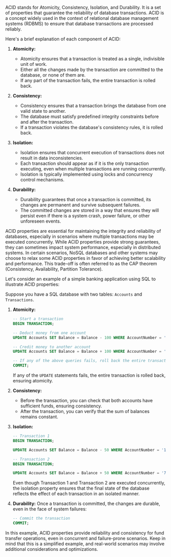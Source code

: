 ACID stands for Atomicity, Consistency, Isolation, and Durability. It is a set of properties that guarantee the reliability of database transactions. ACID is a concept widely used in the context of relational database management systems (RDBMS) to ensure that database transactions are processed reliably.

Here's a brief explanation of each component of ACID:

1. **Atomicity:**
   - Atomicity ensures that a transaction is treated as a single, indivisible unit of work.
   - Either all the changes made by the transaction are committed to the database, or none of them are.
   - If any part of the transaction fails, the entire transaction is rolled back.

2. **Consistency:**
   - Consistency ensures that a transaction brings the database from one valid state to another.
   - The database must satisfy predefined integrity constraints before and after the transaction.
   - If a transaction violates the database's consistency rules, it is rolled back.

3. **Isolation:**
   - Isolation ensures that concurrent execution of transactions does not result in data inconsistencies.
   - Each transaction should appear as if it is the only transaction executing, even when multiple transactions are running concurrently.
   - Isolation is typically implemented using locks and concurrency control mechanisms.

4. **Durability:**
   - Durability guarantees that once a transaction is committed, its changes are permanent and survive subsequent failures.
   - The committed changes are stored in a way that ensures they will persist even if there is a system crash, power failure, or other unforeseen events.

ACID properties are essential for maintaining the integrity and reliability of databases, especially in scenarios where multiple transactions may be executed concurrently. While ACID properties provide strong guarantees, they can sometimes impact system performance, especially in distributed systems. In certain scenarios, NoSQL databases and other systems may choose to relax some ACID properties in favor of achieving better scalability and performance. This trade-off is often referred to as the CAP theorem (Consistency, Availability, Partition Tolerance).

Let's consider an example of a simple banking application using SQL to illustrate ACID properties:

Suppose you have a SQL database with two tables: `Accounts` and `Transactions`.

1. **Atomicity:**
   ```sql
   -- Start a transaction
   BEGIN TRANSACTION;

   -- Deduct money from one account
   UPDATE Accounts SET Balance = Balance - 100 WHERE AccountNumber = '123';

   -- Credit money to another account
   UPDATE Accounts SET Balance = Balance + 100 WHERE AccountNumber = '456';

   -- If any of the above queries fails, roll back the entire transaction
   COMMIT;
   ```

   If any of the `UPDATE` statements fails, the entire transaction is rolled back, ensuring atomicity.

2. **Consistency:**
   - Before the transaction, you can check that both accounts have sufficient funds, ensuring consistency.
   - After the transaction, you can verify that the sum of balances remains constant.

3. **Isolation:**
   ```sql
   -- Transaction 1
   BEGIN TRANSACTION;

   UPDATE Accounts SET Balance = Balance - 50 WHERE AccountNumber = '123';

   -- Transaction 2
   BEGIN TRANSACTION;

   UPDATE Accounts SET Balance = Balance + 50 WHERE AccountNumber = '789';
   ```

   Even though Transaction 1 and Transaction 2 are executed concurrently, the isolation property ensures that the final state of the database reflects the effect of each transaction in an isolated manner.

4. **Durability:**
   Once a transaction is committed, the changes are durable, even in the face of system failures:
   ```sql
   -- Commit the transaction
   COMMIT;
   ```

In this example, ACID properties provide reliability and consistency for fund transfer operations, even in concurrent and failure-prone scenarios. Keep in mind that this is a simplified example, and real-world scenarios may involve additional considerations and optimizations.